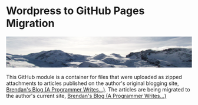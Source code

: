 # Wordpress to GitHub Pages Migration
<img src="mountains.png">

This GitHub module is a container for files that were uploaded as zipped attachments to articles published on the author's original blogging site, [Brendan's Blog (A Programmer Writes...)](http://aprogrammerwrites.eu). The articles are being migrated to the author's current site, [Brendan's Blog (A Programmer Writes...)](https://brenpatf.github.io/)